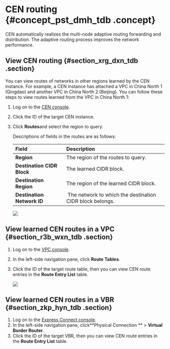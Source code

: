 # CEN routing {#concept_pst_dmh_tdb .concept}

CEN automatically realizes the multi-node adaptive routing forwarding and distribution. The adaptive routing process improves the network performance.

## View CEN routing {#section_xrg_dxn_tdb .section}

You can view routes of networks in other regions learned by the CEN instance. For example, a CEN instance has attached a VPC in China North 1 \(Qingdao\) and another VPC in China North 2 \(Beijing\). You can follow these steps to view routes learned from the VPC in China North 1:

1.  Log on to the [CEN console](http://cen.console.aliyun.com/).
2.  Click the ID of the target CEN instance.
3.  Click **Routes**and select the region to query.

    Descriptions of fields in the routes are as follows:

    |Field|Description|
    |:----|:----------|
    |**Region**|The region of the routes to query.|
    |**Destination CIDR Block**|The learned CIDR block.|
    |**Destination Region**|The region of the learned CIDR block.|
    |**Destination Network ID**| The network to which the destination CIDR block belongs.|

    ![](http://static-aliyun-doc.oss-cn-hangzhou.aliyuncs.com/assets/img/3052/913_en-US.png)


## View learned CEN routes in a VPC {#section_r3b_wxn_tdb .section}

1.  Log on to the [VPC console](https://vpcnext.console.aliyun.com/vpc/).
2.  In the left-side navigation pane, click **Route Tables**.
3.  Click the ID of the target route table, then you can view CEN route entries in the **Route Entry List** table.

    ![](http://static-aliyun-doc.oss-cn-hangzhou.aliyuncs.com/assets/img/3052/914_en-US.png)


## View learned CEN routes in a VBR {#section_zkp_hyn_tdb .section}

1.  Log on to the [Express Connect console](https://vpc.console.aliyun.com/expressConnect#/vbr/).
2.  In the left-side navigation pane, click**Physical Connection ** \> **Virtual Border Router**.
3.  Click the ID of the target VBR, then you can view CEN route entries in the **Route Entry List** table.

